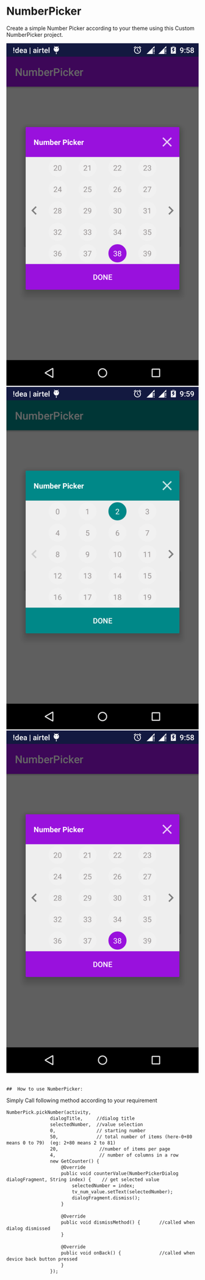 # NumberPicker

Create a simple Number Picker according to your theme using this Custom NumberPicker project.

![alt text](https://github.com/javedalam05/NumberPicker/blob/master/device-2018-01-24-215646.png)
![alt text](https://github.com/javedalam05/NumberPicker/blob/master/device-2018-01-24-215747.png)
![alt text](https://github.com/javedalam05/NumberPicker/blob/master/device-2018-01-24-215646.png)
```

##	How to use NumberPicker:
```
Simply Call following method according to your requirement

```
NumberPick.pickNumber(activity,
                dialogTitle,     //dialog title
                selectedNumber,  //value selection
                0,               // starting number
                50,              // total number of items (here-0+80 means 0 to 79)  (eg: 2+80 means 2 to 81)
                20,               //number of items per page
                4,                // number of columns in a row
                new GetCounter() {
                    @Override
                    public void counterValue(NumberPickerDialog dialogFragment, String index) {    // get selected value
                        selectedNumber = index;
                        tv_num_value.setText(selectedNumber);
                        dialogFragment.dismiss();
                    }

                    @Override
                    public void dismissMethod() {       //called when dialog dismissed
                    }

                    @Override
                    public void onBack() {              //called when device back button pressed
                    }
                });
 ```
